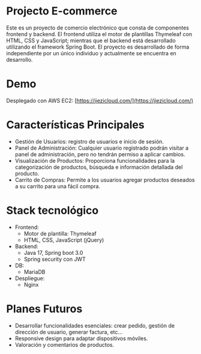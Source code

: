 # Projecto E-commerce
Este es un proyecto de comercio electrónico que consta de componentes frontend y backend. 
El frontend utiliza el motor de plantillas Thymeleaf con HTML, CSS y JavaScript; mientras que el backend está desarrollado utilizando el framework Spring Boot. 
El proyecto es desarrollado de forma independiente por un único individuo y actualmente se encuentra en desarrollo.

# Demo
Desplegado con AWS EC2: [https://jiezicloud.com/](https://jiezicloud.com/)

# Características Principales
* Gestión de Usuarios: registro de usuarios e inicio de sesión.
* Panel de Administración: Cualquier usuario registrado podrán visitar a panel de administración, pero no tendrán permiso a aplicar cambios.
* Visualización de Productos: Proporciona funcionalidades para la categorización de productos, búsqueda e información detallada del producto.
* Carrito de Compras: Permite a los usuarios agregar productos deseados a su carrito para una fácil compra.


# Stack tecnológico
* Frontend: 
    * Motor de plantilla: Thymeleaf
    * HTML, CSS, JavaScript (jQuery)
* Backend:
    * Java 17, Spring boot 3.0
    * Spring security con JWT
* DB: 
    * MariaDB
* Despliegue:
    * Nginx

# Planes Futuros
* Desarrollar funcionalidades esenciales: crear pedido, gestión de dirección de usuario, generar factura, etc...
* Responsive design para adaptar dispositivos móviles.
* Valoración y comentarios de productos.

